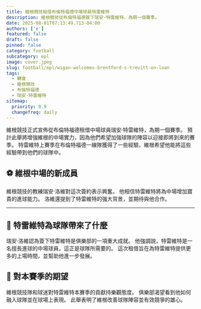 ```yaml
---
title: 維根競技租借布倫特福德中場球員特雷維特
description: 維根競技從布倫特福德簽下瑞安·特雷維特，為期一個賽季。
date: 2025-08-01T07:13:49.713-04:00
authors: ['e']
featured: false
draft: false
pinned: false
category: football
subcategory: epl
image: cover.jpeg
slug: football/epl/wigan-welcomes-brentford-s-trevitt-on-loan
tags:
  - 轉會
  - 維根競技
  - 布倫特福德
  - 瑞安·特雷維特
sitemap:
  priority: 0.9
  changefreq: daily
---
```

 維根競技正式宣佈從布倫特福德租借中場球員瑞安·特雷維特，為期一個賽季。 預計此舉將增強維根的中場實力，因為他們希望加強球隊的陣容以迎接即將到來的賽季。 特雷維特上賽季在布倫特福德一線隊獲得了一些經驗，維根希望他能將這些經驗帶到他們的球隊中。

## ⚽ 維根中場的新成員

維根競技的教練瑞安·洛維對這次簽約表示興奮。 他相信特雷維特將為中場增加寶貴的進球能力。 洛維還提到了特雷維特的强大背景，並期待與他合作。

---

## 💪 特雷維特為球隊帶來了什麼

瑞安·洛維認為簽下特雷維特是俱樂部的一項重大成就。 他強調說，特雷維特是一名擅長進球的中場球員，這正是球隊所需要的。 這次租借旨在為特雷維特提供更多的上場時間，並幫助他進一步發展。

## 🤝 對本賽季的期望

維根競技隊和球迷對特雷維特本賽季的貢獻持樂觀態度。 俱樂部渴望看到他如何融入球隊並在球場上表現。 此舉表明了維根改善球隊陣容並有效競爭的雄心。